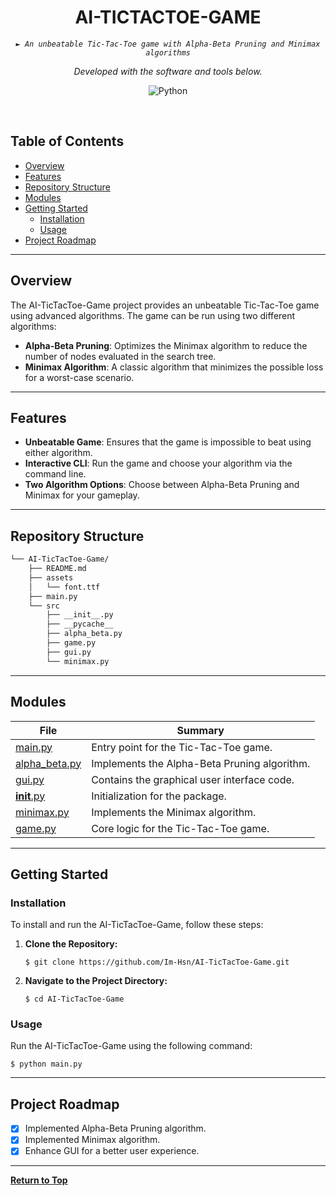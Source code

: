 <p align="center">
    <h1 align="center">AI-TICTACTOE-GAME</h1>
</p>
<p align="center">
    <em><code>► An unbeatable Tic-Tac-Toe game with Alpha-Beta Pruning and Minimax algorithms</code></em>
</p>
<p align="center">
	<em>Developed with the software and tools below.</em>
</p>
<p align="center">
	<img src="https://img.shields.io/badge/Python-3776AB.svg?style=default&logo=Python&logoColor=white" alt="Python">
</p>

<br><!-- TABLE OF CONTENTS -->

## Table of Contents

- [Overview](#overview)
- [Features](#features)
- [Repository Structure](#repository-structure)
- [Modules](#modules)
- [Getting Started](#getting-started)
  - [Installation](#installation)
  - [Usage](#usage)
- [Project Roadmap](#project-roadmap)

<hr>

## Overview

The AI-TicTacToe-Game project provides an unbeatable Tic-Tac-Toe game using advanced algorithms. The game can be run using two different algorithms:

- **Alpha-Beta Pruning**: Optimizes the Minimax algorithm to reduce the number of nodes evaluated in the search tree.
- **Minimax Algorithm**: A classic algorithm that minimizes the possible loss for a worst-case scenario.

---

## Features

- **Unbeatable Game**: Ensures that the game is impossible to beat using either algorithm.
- **Interactive CLI**: Run the game and choose your algorithm via the command line.
- **Two Algorithm Options**: Choose between Alpha-Beta Pruning and Minimax for your gameplay.

---

## Repository Structure

```sh
└── AI-TicTacToe-Game/
    ├── README.md
    ├── assets
    │   └── font.ttf
    ├── main.py
    └── src
        ├── __init__.py
        ├── __pycache__
        ├── alpha_beta.py
        ├── game.py
        ├── gui.py
        └── minimax.py
```

---

## Modules

| File                                 | Summary                                               |
| ------------------------------------ | ----------------------------------------------------- |
| [main.py](main.py)                   | Entry point for the Tic-Tac-Toe game.                |
| [alpha_beta.py](src/alpha_beta.py)   | Implements the Alpha-Beta Pruning algorithm.         |
| [gui.py](src/gui.py)                 | Contains the graphical user interface code.          |
| [__init__.py](src/__init__.py)       | Initialization for the package.                      |
| [minimax.py](src/minimax.py)         | Implements the Minimax algorithm.                    |
| [game.py](src/game.py)               | Core logic for the Tic-Tac-Toe game.                 |

---

## Getting Started

### Installation

To install and run the AI-TicTacToe-Game, follow these steps:

1. **Clone the Repository:**

   ```console
   $ git clone https://github.com/Im-Hsn/AI-TicTacToe-Game.git
   ```

2. **Navigate to the Project Directory:**

   ```console
   $ cd AI-TicTacToe-Game
   ```

### Usage

Run the AI-TicTacToe-Game using the following command:

```console
$ python main.py
```

---

## Project Roadmap

- [X] Implemented Alpha-Beta Pruning algorithm.
- [X] Implemented Minimax algorithm.
- [X] Enhance GUI for a better user experience.

---

[**Return to Top**](#table-of-contents)
